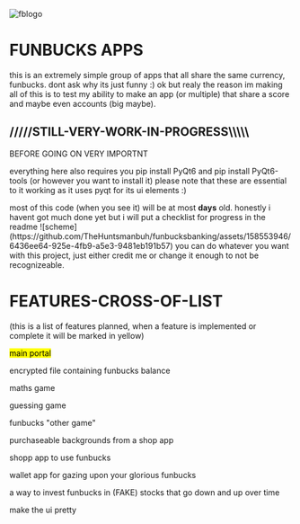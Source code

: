 ![fblogo](https://github.com/TheHuntsmanbuh/funbucksbanking/assets/158553946/677c0846-2eec-4166-9274-f087a04059af)

<h1>FUNBUCKS APPS</h1>
this is an extremely simple group of apps that all share the same currency, funbucks.
dont ask why its just funny :)
ok but realy the reason im making all of this is to test my ability to make an app (or multiple) that share a score and maybe even accounts (big maybe).

<h2>/////STILL-VERY-WORK-IN-PROGRESS\\\\\</h2>

<p>BEFORE GOING ON VERY IMPORTNT</p>
<p>everything here also requires you pip install PyQt6 and pip install PyQt6-tools (or however you want to install it) please note that these are essential to it working as it uses pyqt for its ui elements :)</p>
most of this code (when you see it) will be at most <b>days</b> old.
honestly i havent got much done yet but i will put a checklist for progress in the readme
![scheme](https://github.com/TheHuntsmanbuh/funbucksbanking/assets/158553946/6436ee64-925e-4fb9-a5e3-9481eb191b57)
you can do whatever you want with this project, just either credit me or change it enough to not be recognizeable. 



<h1>FEATURES-CROSS-OF-LIST</h1>
<P>(this is a list of features planned, when a feature is implemented or complete it will be marked in yellow)</p>
<p><mark>main portal</mark></p>
<p>encrypted file containing funbucks balance</p>
<p>maths game</p>
<p>guessing game</p>
<p>funbucks "other game"</p>
<p>purchaseable backgrounds from a shop app </p>
<p>shopp app to use funbucks</p>
<p>wallet app for gazing upon your glorious funbucks</p>
<p>a way to invest funbucks in (FAKE) stocks that go down and up over time</p>
<p>make the ui pretty</p>
